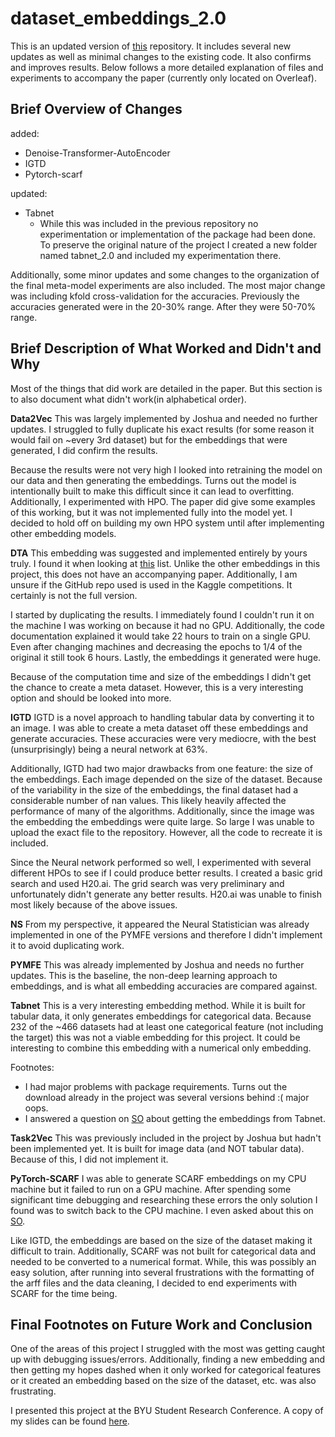 # dataset_embeddings_2.0

This is an updated version of [this](https://github.com/BYUDML/dataset_embeddings) repository. It includes several new updates as well as minimal changes to the existing code. It also confirms and improves results. Below follows a more detailed explanation of files and experiments to accompany the paper (currently only located on Overleaf). 

## Brief Overview of Changes
added:
 - Denoise-Transformer-AutoEncoder
 - IGTD
 - Pytorch-scarf

updated:

 - Tabnet
	 - While this was included in the previous repository no experimentation or implementation of the package had been done. To preserve the original nature of the project I created a new folder named tabnet_2.0 and included my experimentation there. 

Additionally, some minor updates and some changes to the organization of the final meta-model experiments are also included. The most major change was including kfold cross-validation for the accuracies. Previously the accuracies generated were in the 20-30% range. After they were 50-70% range.

## Brief Description of What Worked and Didn't and Why
Most of the things that did work are detailed in the paper. But this section is to also document what didn't work(in alphabetical order).

**Data2Vec**
This was largely implemented by Joshua and needed no further updates. I struggled to fully duplicate his exact results (for some reason it would fail on ~every 3rd dataset) but for the embeddings that were generated, I did confirm the results. 

Because the results were not very high I looked into retraining the model on our data and then generating the embeddings. Turns out the model is intentionally built to make this difficult since it can lead to overfitting. Additionally, I experimented with HPO. The paper did give some examples of this working, but it was not implemented fully into the model yet. I decided to hold off on building my own HPO system until after implementing other embedding models. 

**DTA**
This embedding was suggested and implemented entirely by yours truly. I found it when looking at [this](https://sebastianraschka.com/blog/2022/deep-learning-for-tabular-data.html#denoising-autoencoders-daes-for-tabular-data-2021-04) list. Unlike the other embeddings in this project, this does not have an accompanying paper. Additionally, I am unsure if the GitHub repo used is used in the Kaggle competitions. It certainly is not the full version. 

I started by duplicating the results. I immediately found I couldn't run it on the machine I was working on because it had no GPU. Additionally, the code documentation explained it would take 22 hours to train on a single GPU. Even after changing machines and decreasing the epochs to 1/4 of the original it still took 6 hours. Lastly,  the embeddings it generated were huge. 

Because of the computation time and size of the embeddings I didn't get the chance to create a meta dataset. However, this is a very interesting option and should be looked into more. 

**IGTD**
IGTD is a novel approach to handling tabular data by converting it to an image. I was able to create a meta dataset off these embeddings and generate accuracies.  These accuracies were very mediocre, with the best (unsurprisingly) being a neural network at 63%.  

Additionally, IGTD had two major drawbacks from one feature: the size of the embeddings. Each image depended on the size of the dataset. Because of the variability in the size of the embeddings, the final dataset had a considerable number of nan values. This likely heavily affected the performance of many of the algorithms. Additionally, since the image was the embedding the embeddings were quite large. So large I was unable to upload the exact file to the repository. However, all the code to recreate it is included. 

Since the Neural network performed so well, I experimented with several different HPOs to see if I could produce better results. I created a basic grid search and used H20.ai. The grid search was very preliminary and unfortunately didn't generate any better results. H20.ai was unable to finish most likely because of the above issues. 

**NS**
From my perspective, it appeared the Neural Statistician was already implemented in one of the PYMFE versions and therefore I didn't implement it to avoid duplicating work.

**PYMFE**
This was already implemented by Joshua and needs no further updates. This is the baseline, the non-deep learning approach to embeddings, and is what all embedding accuracies are compared against. 

**Tabnet**
This is a very interesting embedding method. While it is built for tabular data, it only generates embeddings for categorical data. Because 232 of the ~466 datasets had at least one categorical feature (not including the target) this was not a viable embedding for this project. It could be interesting to combine this embedding with a numerical only embedding. 

Footnotes: 
 - I had major problems with package requirements. Turns out the download already in the project was several versions behind :( major oops.
 - I answered a question on [SO](https://stackoverflow.com/questions/74683573/how-to-extract-tabnet-embeddings) about getting the embeddings from Tabnet.

**Task2Vec**
This was previously included in the project by Joshua but hadn't been implemented yet. It is built for image data (and NOT tabular data). Because of this, I did not implement it.

**PyTorch-SCARF**
I was able to generate SCARF embeddings on my CPU machine but it failed to run on a GPU machine. After spending some significant time debugging and researching these errors the only solution I found was to switch back to the CPU machine. I even asked about this on [SO](https://stackoverflow.com/questions/76434294/pytorch-scarf-package-runtimeerror-expected-all-tensors-to-be-on-the-same-devic). 

Like IGTD, the embeddings are based on the size of the dataset making it difficult to train. Additionally, SCARF was not built for categorical data and needed to be converted to a numerical format. While, this was possibly an easy solution, after running into several frustrations with the formatting of the arff files and the data cleaning, I decided to end experiments with SCARF for the time being. 
 
## Final Footnotes on Future Work and Conclusion
One of the areas of this project I struggled with the most was getting caught up with debugging issues/errors. Additionally, finding a new embedding and then getting my hopes dashed when it only worked for categorical features or it created an embedding based on the size of the dataset, etc. was also frustrating. 


I presented this project at the BYU Student Research Conference. A copy of my slides can be found [here](https://www.canva.com/design/DAFby8lhl-Q/cN4hS5AqHW1uGQp7jpfxdw/view?utm_content=DAFby8lhl-Q&utm_campaign=designshare&utm_medium=link&utm_source=publishsharelink). 

